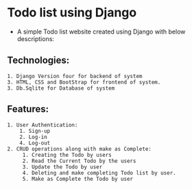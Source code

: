 # Todo list using Django 
* A simple Todo list website created using Django with below descriptions: 

## Technologies:
    1. Django Version four for backend of system
    3. HTML, CSS and BootStrap for frontend of system. 
    3. Db.Sqlite for Database of system 
## Features:
    1. User Authentication:
        1. Sign-up
        2. Log-in
        4. Log-out
    2. CRUD operations along with make as Complete:
         1. Creating the Todo by users 
         2. Read the Current Todo by the users
         3. Update the Todo by user
         4. Deleting and make completing Todo list by user. 
         5. Make as Complete the Todo by user 
